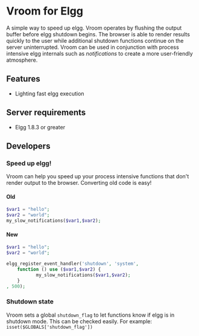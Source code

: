 Vroom for Elgg
==================
A simple way to speed up elgg. Vroom operates by flushing the output buffer before elgg shutdown begins. The browser is able to render results quickly to the user while additional shutdown functions continue on the server uninterrupted. Vroom can be used in conjunction with process intensive elgg internals such as *notifications* to create a more user-friendly atmosphere. 

## Features
 - Lighting fast elgg execution

## Server requirements
 - Elgg 1.8.3 or greater

## Developers

### Speed up elgg!
Vroom can help you speed up your process intensive functions that don't render output to the browser. Converting old code is easy!

#### Old
```php
$var1 = "hello";
$var2 = "world";
my_slow_notifications($var1,$var2);
```
#### New
```php
$var1 = "hello";
$var2 = "world";

elgg_register_event_handler('shutdown', 'system', 
    function () use ($var1,$var2) {
           my_slow_notifications($var1,$var2);
    }
, 500);
```


### Shutdown state
Vroom sets a global `shutdown_flag` to let functions know if elgg is in shutdown mode. This can be checked easily. For example:  `isset($GLOBALS['shutdown_flag'])` 
